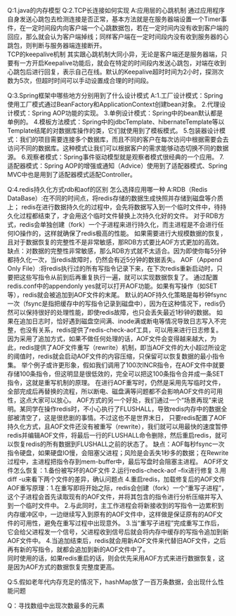 Q:1.java的内存模型
Q:2.TCP长连接如何实现
A:应用层的心跳机制
  通过应用程序自身发送心跳包去检测连接是否正常，基本方法就是在服务器端设置一个Timer事件，在一定时间段内向客户端一个心跳数据包，若在一定时间内没有收到客户端的回应，那么就会认为客户端掉线；同样客户端在一定时间段内没有收到服务器的心跳包，则判断与服务器端连接断开。  
  TCP的keepalive机制
  其实跟心跳机制大同小异，无论是客户端还是服务器端，只要有一方开启Keepalive功能后，就会在特定的时间段内发送心跳包，对端在收到心跳包后进行回复，表示自己在线。默认的Keepalive超时时间为2小时，探测次数为5次，但超时时间可以手动设置成合理的时间段。

Q:3.Spring框架中哪些地方分别用到了什么设计模式
A:1.工厂设计模式：Spring使用工厂模式通过BeanFactory和ApplicationContext创建bean对象。 
  2.代理设计模式：Spring AOP功能的实现。
  3.单例设计模式：Spring中的bean默认都是单例的。
  4.模板方法模式：Spring中的jdbcTemplate、hibernateTemplate等以Template结尾的对数据库操作的类，它们就使用到了模板模式。
  5.包装器设计模式：我们的项目需要连接多个数据库，而且不同的客户在每次访问中根据需要会去访问不同的数据库。这种模式让我们可以根据客户的需求能够动态切换不同的数据源。
  6.观察者模式：Spring事件驱动模型就是观察者模式很经典的一个应用。
  7.适配器模式：Spring AOP的增强或通知（Advice）使用到了适配器模式、Spring MVC中也是用到了适配器模式适配Controller。
  
Q:4.redis持久化方式rdb和aof的区别 怎么选择应用哪一种
A:RDB（Redis DataBase）:在不同的时间点，将redis存储的数据生成快照并存储到磁盘等介质上；
                       redis在进行数据持久化的过程中，会先将数据写入到一个临时文件中，待持久化过程都结束了，才会用这个临时文件替换上次持久化好的文件。
                       对于RDB方式，redis会单独创建（fork）一个子进程来进行持久化，而主进程是不会进行任何IO操作的，这样就确保了redis极高的性能。
                       如果需要进行大规模数据的恢复，且对于数据恢复的完整性不是非常敏感，那RDB方式要比AOF方式更加的高效。
                       缺点：对数据的完整性非常敏感，那么RDB方式就不太适合。因为即使你每5分钟都持久化一次，当redis故障时，仍然会有近5分钟的数据丢失。
  AOF（Append Only File）:将redis执行过的所有写指令记录下来，在下次redis重新启动时，只要把这些写指令从前到后再重复执行一遍，就可以实现数据恢复了。
                          通过配置redis.conf中的appendonly yes就可以打开AOF功能。如果有写操作（如SET等），redis就会被追加到AOF文件的末尾。
                          默认的AOF持久化策略是每秒钟fsync一次（fsync是指把缓存中的写指令记录到磁盘中），因为在这种情况下，redis仍然可以保持很好的处理性能，即使redis故障，也只会丢失最近1秒钟的数据。
                          如果在追加日志时，恰好遇到磁盘空间满、inode满或断电等情况导致日志写入不完整，也没有关系，redis提供了redis-check-aof工具，可以用来进行日志修复。
                          因为采用了追加方式，如果不做任何处理的话，AOF文件会变得越来越大，为此，redis提供了AOF文件重写（rewrite）机制，即当AOF文件的大小超过所设定的阈值时，redis就会启动AOF文件的内容压缩，只保留可以恢复数据的最小指令集。
                          举个例子或许更形象，假如我们调用了100次INCR指令，在AOF文件中就要存储100条指令，但这明显是很低效的，完全可以把这100条指令合并成一条SET指令，这就是重写机制的原理。
                          在进行AOF重写时，仍然是采用先写临时文件，全部完成后再替换的流程，所以断电、磁盘满等问题都不会影响AOF文件的可用性，这点大家可以放心。
                          AOF方式的另一个好处，我们通过一个“场景再现”来说明。某同学在操作redis时，不小心执行了FLUSHALL，导致redis内存中的数据全部被清空了，这是很悲剧的事情。不过这也不是世界末日，
                          只要redis配置了AOF持久化方式，且AOF文件还没有被重写（rewrite），我们就可以用最快的速度暂停redis并编辑AOF文件，将最后一行的FLUSHALL命令删除，然后重启redis，就可以恢复redis的所有数据到FLUSHALL之前的状态了。
                          缺点：AOF每秒fsync一次指令硬盘，如果硬盘IO慢，会阻塞父进程；风险是会丢失1秒多的数据；在Rewrite过程中，主进程把指令存到mem-buffer中，最后写盘时会阻塞主进程。
  AOF坏文件怎么恢复：1.备份被写坏的AOF文件 2.运行redis-check-aof –fix进行修复 3.用diff -u来看下两个文件的差异，确认问题点 4.重启redis，加载修复后的AOF文件
  AOF重写原理：1.在重写即将开始之际，redis会创建（fork）一个“重写子进程”，这个子进程会首先读取现有的AOF文件，并将其包含的指令进行分析压缩并写入到一个临时文件中。
              2.与此同时，主工作进程会将新接收到的写指令一边累积到内存缓冲区中，一边继续写入到原有的AOF文件中，这样做是保证原有的AOF文件的可用性，避免在重写过程中出现意外。
              3.当“重写子进程”完成重写工作后，它会给父进程发一个信号，父进程收到信号后就会将内存中缓存的写指令追加到新AOF文件中。
              4.当追加结束后，redis就会用新AOF文件来代替旧AOF文件，之后再有新的写指令，就都会追加到新的AOF文件中了。                          
  同时使用的话，如果redis重启的话，则会优先采用AOF方式来进行数据恢复，这是因为AOF方式的数据恢复完整度更高。
  
Q:5.假如老年代内存充足的情况下，hashMap放了一百万条数据，会出现什么性能问题

Q：寻找数组中出现次数最多的元素